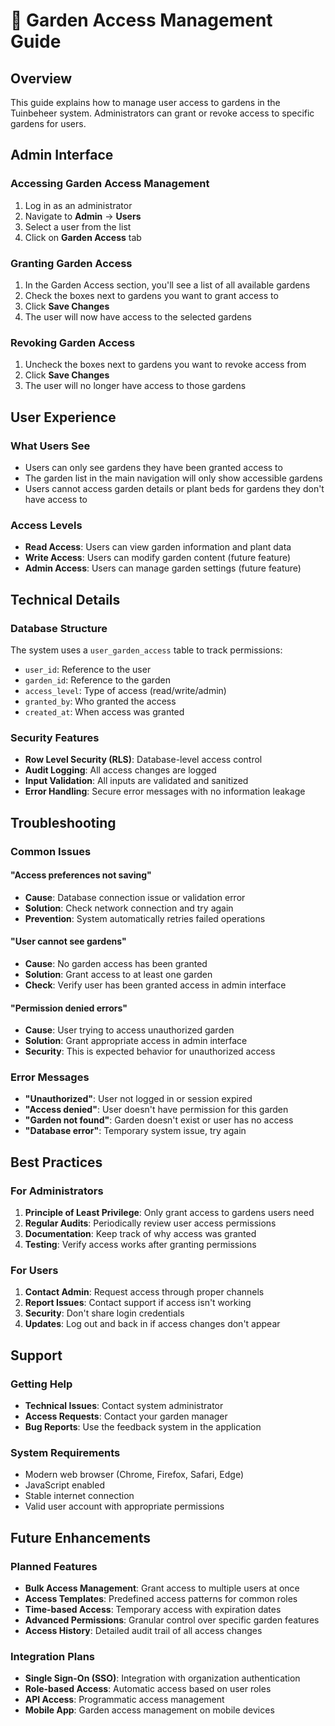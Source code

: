 # 🌱 Garden Access Management Guide

## Overview
This guide explains how to manage user access to gardens in the Tuinbeheer system. Administrators can grant or revoke access to specific gardens for users.

## Admin Interface

### Accessing Garden Access Management
1. Log in as an administrator
2. Navigate to **Admin** → **Users**
3. Select a user from the list
4. Click on **Garden Access** tab

### Granting Garden Access
1. In the Garden Access section, you'll see a list of all available gardens
2. Check the boxes next to gardens you want to grant access to
3. Click **Save Changes**
4. The user will now have access to the selected gardens

### Revoking Garden Access
1. Uncheck the boxes next to gardens you want to revoke access from
2. Click **Save Changes**
3. The user will no longer have access to those gardens

## User Experience

### What Users See
- Users can only see gardens they have been granted access to
- The garden list in the main navigation will only show accessible gardens
- Users cannot access garden details or plant beds for gardens they don't have access to

### Access Levels
- **Read Access**: Users can view garden information and plant data
- **Write Access**: Users can modify garden content (future feature)
- **Admin Access**: Users can manage garden settings (future feature)

## Technical Details

### Database Structure
The system uses a `user_garden_access` table to track permissions:
- `user_id`: Reference to the user
- `garden_id`: Reference to the garden
- `access_level`: Type of access (read/write/admin)
- `granted_by`: Who granted the access
- `created_at`: When access was granted

### Security Features
- **Row Level Security (RLS)**: Database-level access control
- **Audit Logging**: All access changes are logged
- **Input Validation**: All inputs are validated and sanitized
- **Error Handling**: Secure error messages with no information leakage

## Troubleshooting

### Common Issues

#### "Access preferences not saving"
- **Cause**: Database connection issue or validation error
- **Solution**: Check network connection and try again
- **Prevention**: System automatically retries failed operations

#### "User cannot see gardens"
- **Cause**: No garden access has been granted
- **Solution**: Grant access to at least one garden
- **Check**: Verify user has been granted access in admin interface

#### "Permission denied errors"
- **Cause**: User trying to access unauthorized garden
- **Solution**: Grant appropriate access in admin interface
- **Security**: This is expected behavior for unauthorized access

### Error Messages
- **"Unauthorized"**: User not logged in or session expired
- **"Access denied"**: User doesn't have permission for this garden
- **"Garden not found"**: Garden doesn't exist or user has no access
- **"Database error"**: Temporary system issue, try again

## Best Practices

### For Administrators
1. **Principle of Least Privilege**: Only grant access to gardens users need
2. **Regular Audits**: Periodically review user access permissions
3. **Documentation**: Keep track of why access was granted
4. **Testing**: Verify access works after granting permissions

### For Users
1. **Contact Admin**: Request access through proper channels
2. **Report Issues**: Contact support if access isn't working
3. **Security**: Don't share login credentials
4. **Updates**: Log out and back in if access changes don't appear

## Support

### Getting Help
- **Technical Issues**: Contact system administrator
- **Access Requests**: Contact your garden manager
- **Bug Reports**: Use the feedback system in the application

### System Requirements
- Modern web browser (Chrome, Firefox, Safari, Edge)
- JavaScript enabled
- Stable internet connection
- Valid user account with appropriate permissions

## Future Enhancements

### Planned Features
- **Bulk Access Management**: Grant access to multiple users at once
- **Access Templates**: Predefined access patterns for common roles
- **Time-based Access**: Temporary access with expiration dates
- **Advanced Permissions**: Granular control over specific garden features
- **Access History**: Detailed audit trail of all access changes

### Integration Plans
- **Single Sign-On (SSO)**: Integration with organization authentication
- **Role-based Access**: Automatic access based on user roles
- **API Access**: Programmatic access management
- **Mobile App**: Garden access management on mobile devices
